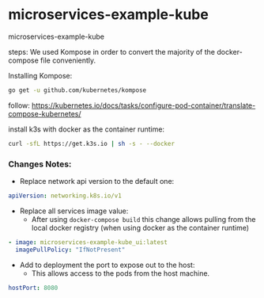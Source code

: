 # microservices-example-kube
microservices-example-kube



steps:
We used Kompose in order to convert the majority of the docker-compose file conveniently.

Installing Kompose:
```bash
go get -u github.com/kubernetes/kompose
```

follow:
https://kubernetes.io/docs/tasks/configure-pod-container/translate-compose-kubernetes/

install k3s with docker as the container runtime:
```bash
curl -sfL https://get.k3s.io | sh -s - --docker
```

### Changes Notes:

- Replace network api version to the default one:
```yaml
apiVersion: networking.k8s.io/v1
```

- Replace all services image value:
    - After using `docker-compose build` this change allows pulling from the local docker registry (when using docker as the container runtime)
```yaml
- image: microservices-example-kube_ui:latest
  imagePullPolicy: "IfNotPresent"
```

- Add to deployment the port to expose out to the host:
    - This allows access to the pods from the host machine.
```yaml
hostPort: 8080
```
